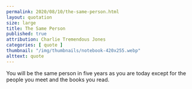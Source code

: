 ```yaml
---
permalink: 2020/08/10/the-same-person.html
layout: quotation
size: large
title: The Same Person
published: true
attribution: Charlie Tremendous Jones
categories: [ quote ]
thumbnail: "/img/thumbnails/notebook-420x255.webp"
alttext: quote
---
```


You will be the same person in five years as you are today 
except for the people you meet and the books you read.
